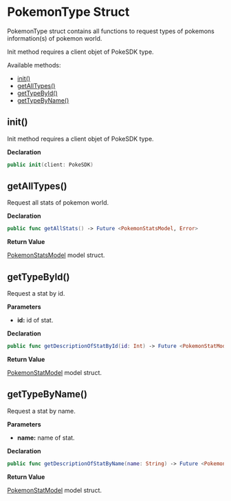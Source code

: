 # PokemonType Struct

PokemonType struct contains all functions to request types of pokemons information(s) of pokemon world.

Init method requires a client objet of PokeSDK type. 

Available methods: 

- [init()](#init)
- [getAllTypes()](#getAllTypes)
- [getTypeById()](#getTypeById)
- [getTypeByName()](#getTypeByName)


## init()

Init method requires a client objet of PokeSDK type.

**Declaration**
```swift
public init(client: PokeSDK)
```

## getAllTypes()

Request all stats of pokemon world.

**Declaration**
```swift
public func getAllStats() -> Future <PokemonStatsModel, Error>
```

**Return Value**

[PokemonStatsModel](pokemonStatModels.md#pokemonStatsModel) model struct. 


## getTypeById()

Request a stat by id.

**Parameters**

- **id:** id of stat.

**Declaration**
```swift
public func getDescriptionOfStatById(id: Int) -> Future <PokemonStatModel, Error>
```

**Return Value**

[PokemonStatModel](pokemonStatModels.md#pokemonStatModel) model struct. 

## getTypeByName()

Request a stat by name.

**Parameters**

- **name:** name of stat.

**Declaration**
```swift
public func getDescriptionOfStatByName(name: String) -> Future <PokemonStatModel, Error>
```

**Return Value**

[PokemonStatModel](pokemonStatModels.md#pokemonStatModel) model struct. 
